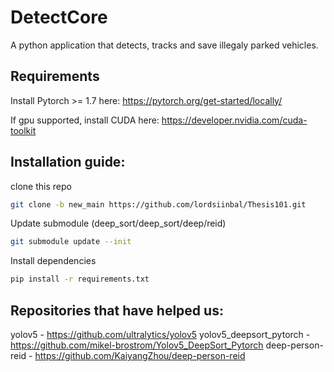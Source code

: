 # DetectCore 

A python application that detects, tracks and save illegaly parked vehicles.

## Requirements

Install Pytorch >= 1.7 here: https://pytorch.org/get-started/locally/

If gpu supported, install CUDA here: https://developer.nvidia.com/cuda-toolkit

## Installation guide:

clone this repo

```bash 
git clone -b new_main https://github.com/lordsiinbal/Thesis101.git
```

Update submodule (deep_sort/deep_sort/deep/reid)

```bash 
git submodule update --init
```

Install dependencies
```bash 
pip install -r requirements.txt
```

## Repositories that have helped us:
yolov5 - https://github.com/ultralytics/yolov5
yolov5_deepsort_pytorch - https://github.com/mikel-brostrom/Yolov5_DeepSort_Pytorch
deep-person-reid - https://github.com/KaiyangZhou/deep-person-reid